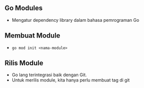 ## Go Modules
- Mengatur dependency library dalam bahasa pemrograman Go

## Membuat Module
- `go mod init <nama-module>`

## Rilis Module
- Go lang terintegrasi baik dengan Git.
- Untuk merilis module, kita hanya perlu membuat tag di git